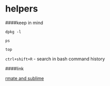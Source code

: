 helpers
=======












####keep in mind

~~~
dpkg -l
~~~
~~~
ps
~~~
~~~
top
~~~

`ctrl+shift+R` - search in bash command history


####link

[rmate and sublime](https://github.com/henrikpersson/rsub) 
